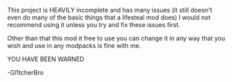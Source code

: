 This project is HEAVILY incomplete and has many issues (it still doesn't even do many of the basic things that a lifesteal mod does)
I would not recommend using it unless you try and fix these issues first.

Other than that this mod it free to use you can change it in any way that you wish and use in any modpacks is fine with me.


YOU HAVE BEEN WARNED

  -Gl1tcherBro

